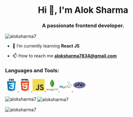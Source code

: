 <h1 align="center">Hi 👋, I'm Alok Sharma</h1>
<h3 align="center">A passionate frontend developer.</h3>

<p align="left"> <img src="https://komarev.com/ghpvc/?username=aloksharma7&label=Profile%20views&color=0e75b6&style=flat" alt="aloksharma7" /> </p>

- 🌱 I’m currently learning **React JS**

- 📫 How to reach me **aloksharma7834@gmail.com**


<h3 align="left">Languages and Tools:</h3>
<p align="left"> <a href="https://www.w3schools.com/css/" target="_blank" rel="noreferrer"> <img src="https://raw.githubusercontent.com/devicons/devicon/master/icons/css3/css3-original-wordmark.svg" alt="css3" width="40" height="40"/> </a> <a href="https://www.w3.org/html/" target="_blank" rel="noreferrer"> <img src="https://raw.githubusercontent.com/devicons/devicon/master/icons/html5/html5-original-wordmark.svg" alt="html5" width="40" height="40"/> </a> <a href="https://developer.mozilla.org/en-US/docs/Web/JavaScript" target="_blank" rel="noreferrer"> <img src="https://raw.githubusercontent.com/devicons/devicon/master/icons/javascript/javascript-original.svg" alt="javascript" width="40" height="40"/> </a> <a href="https://www.mongodb.com/" target="_blank" rel="noreferrer"> <img src="https://raw.githubusercontent.com/devicons/devicon/master/icons/mongodb/mongodb-original-wordmark.svg" alt="mongodb" width="40" height="40"/> </a> <a href="https://www.mysql.com/" target="_blank" rel="noreferrer"> <img src="https://raw.githubusercontent.com/devicons/devicon/master/icons/mysql/mysql-original-wordmark.svg" alt="mysql" width="40" height="40"/> </a> <a href="https://www.php.net" target="_blank" rel="noreferrer"> <img src="https://raw.githubusercontent.com/devicons/devicon/master/icons/php/php-original.svg" alt="php" width="40" height="40"/> </a> </p>

<p><img align="left" src="https://github-readme-stats.vercel.app/api/top-langs?username=aloksharma7&show_icons=true&locale=en&layout=compact" alt="aloksharma7" /></p>

<p>&nbsp;<img align="center" src="https://github-readme-stats.vercel.app/api?username=aloksharma7&show_icons=true&locale=en" alt="aloksharma7" /></p>

<p><img align="center" src="https://github-readme-streak-stats.herokuapp.com/?user=aloksharma7&" alt="aloksharma7" /></p>
